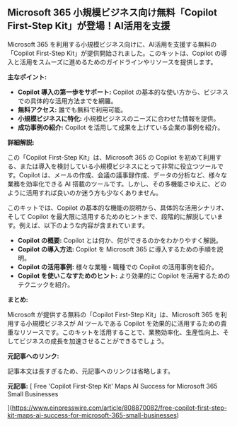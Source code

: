 ## Microsoft 365 小規模ビジネス向け無料「Copilot First-Step Kit」が登場！AI活用を支援

Microsoft 365 を利用する小規模ビジネス向けに、AI活用を支援する無料の「Copilot First-Step Kit」が提供開始されました。このキットは、Copilot の導入と活用をスムーズに進めるためのガイドラインやリソースを提供します。

**主なポイント:**

* **Copilot 導入の第一歩をサポート:** Copilot の基本的な使い方から、ビジネスでの具体的な活用方法までを網羅。
* **無料アクセス:** 誰でも無料で利用可能。
* **小規模ビジネスに特化:** 小規模ビジネスのニーズに合わせた情報を提供。
* **成功事例の紹介:** Copilot を活用して成果を上げている企業の事例を紹介。

**詳細解説:**

この「Copilot First-Step Kit」は、Microsoft 365 の Copilot を初めて利用する、または導入を検討している小規模ビジネスにとって非常に役立つツールです。Copilot は、メールの作成、会議の議事録作成、データの分析など、様々な業務を効率化できる AI 搭載のツールです。しかし、その多機能さゆえに、どのように活用すれば良いのか迷う方も少なくありません。

このキットでは、Copilot の基本的な機能の説明から、具体的な活用シナリオ、そして Copilot を最大限に活用するためのヒントまで、段階的に解説しています。例えば、以下のような内容が含まれています。

* **Copilot の概要:** Copilot とは何か、何ができるのかをわかりやすく解説。
* **Copilot の導入方法:** Copilot を Microsoft 365 に導入するための手順を説明。
* **Copilot の活用事例:** 様々な業種・職種での Copilot の活用事例を紹介。
* **Copilot を使いこなすためのヒント:** より効果的に Copilot を活用するためのテクニックを紹介。

**まとめ:**

Microsoft が提供する無料の「Copilot First-Step Kit」は、Microsoft 365 を利用する小規模ビジネスが AI ツールである Copilot を効果的に活用するための貴重なリソースです。このキットを活用することで、業務効率化、生産性向上、そしてビジネスの成長を加速させることができるでしょう。

**元記事へのリンク:**

記事本文は長すぎるため、元記事へのリンクは省略します。


**元記事:** [
 Free 'Copilot First-Step Kit' Maps AI Success for Microsoft 365 Small Businesses
 
](https://www.einpresswire.com/article/808870082/free-copilot-first-step-kit-maps-ai-success-for-microsoft-365-small-businesses)